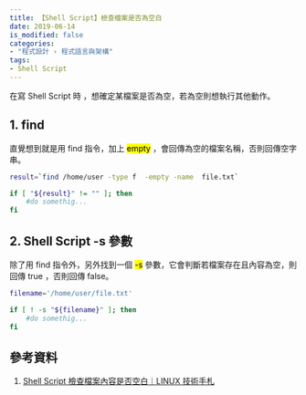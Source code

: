 ```yaml
---
title: 【Shell Script】檢查檔案是否為空白
date: 2019-06-14
is_modified: false
categories:
- "程式設計 › 程式語言與架構"
tags:
- Shell Script
--- 
```


在寫 Shell Script 時 ，想確定某檔案是否為空，若為空則想執行其他動作。

<!--more-->

## 1. **find** 
直覺想到就是用 find 指令，加上 <mark>empty</mark> ，會回傳為空的檔案名稱，否則回傳空字串。

```bash
result=`find /home/user -type f  -empty -name  file.txt`

if [ "${result}" != "" ]; then
    #do somethig...
fi
```



## 2. **Shell Script -s 參數**
除了用 find 指令外，另外找到一個 <mark>-s</mark>  參數，它會判斷若檔案存在且內容為空，則回傳 true ，否則回傳 false。

```bash
filename='/home/user/file.txt'

if [ ! -s "${filename}" ]; then
    #do somethig...
fi
```



## 參考資料
1.  [Shell Script 檢查檔案內容是否空白｜LINUX 技術手札](https://www.opencli.com/linux/shell-script-check-file-content-empty)
